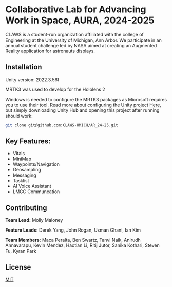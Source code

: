 # Collaborative Lab for Advancing Work in Space, AURA, 2024-2025

CLAWS is a student-run organization affiliated with the college of Engineering at the University of Michigan, Ann Arbor. We participate in an annual student challenge led by NASA aimed at creating an Augmented Reality application for astronauts displays. 

## Installation

Unity version: 2022.3.56f 

MRTK3 was used to develop for the Hololens 2

Windows is needed to configure the MRTK3 packages as Microsoft requires you to use their tool. Read more about configuring the Unity project [Here](https://docs.google.com/document/d/1vLJ98uiUNSCTeldjaDFKwF7CTjQHwHTLx3sduLSyuy8/edit?usp=sharing), but  simply downloading Unity Hub and opening this project after running should work: 

```bash
git clone git@github.com:CLAWS-UMICH/AR_24-25.git
```
 

## Key Features:
- Vitals
- MiniMap
- Waypoints/Navigation
- Geosampling
- Messaging
- Tasklist
- AI Voice Assistant
- LMCC Communcation


## Contributing
**Team Lead:** Molly Maloney

**Feature Leads:** Derek Yang, John Rogan, Usman Ghani, Ian Kim

**Team Members:** Maca Peralta, Ben Swartz, Tanvi Naik, Anirudh Annavarapu, Kevin Mendez, Haotian Li, Ritij Jutor, Sanika Kothari, Steven Fu, Kyran Park


## License

[MIT](https://choosealicense.com/licenses/mit/)
